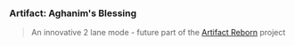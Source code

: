 ### Artifact: Aghanim's Blessing
> An innovative 2 lane mode - future part of the [Artifact Reborn](https://github.com/DorukSega/artifactreborn) project